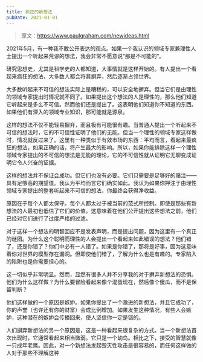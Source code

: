 ```yaml
---
title: 疯狂的新想法
pubDate: 2021-01-01
---
```


> 原文：https://www.paulgraham.com/newideas.html 

            
2021年5月，有一种我不敢公开表达的观点。如果一个我认识的领域专家兼理性人士提出一个听起来荒谬的想法，我会非常不愿意说“那是不可能的”。

研究思想史，尤其是科学史的人都知道，大事情就是这样开始的。有人提出一个看起来疯狂的想法，大多数人都会将其摒弃，然后逐渐占领世界。

大多数听起来不可信的想法实际上是糟糕的，可以安全地摒弃。但当它们是由理性的领域专家提出时情况就不同了。如果提出这个想法的人是理性的，那么他们知道它听起来是多么不可信。然而他们还是提出了。这表明他们知道你不知道的东西。如果他们有深入的领域专业知识，那可能就是源泉。

这样的想法不仅不能轻易摒弃，而且极有可能很有趣。当普通人提出一个听起来不可信的想法时，它的不可信性证明了他们的无能。但当一个理性的领域专家这样做时，情况就反过来了。这里有一种类似于有效市场的东西：平均而言，看起来最疯狂的想法，如果正确的话，将产生最大的影响。所以，如果你能排除这样一个理性领域专家提出的不可信的想法是无能的理论，它的不可信性就从证明它无聊变成证明它令人兴奋的证据。

这样的想法并不保证会成功。但它们也没有必要。它们只需要是足够好的赌注——具有足够高的期望值。我认为平均而言它们确实如此。我认为如果你押注于由理性领域专家提出的整套听起来不可信的想法，你最终会获得净收益。

原因在于每个人都太保守。每个人都太过于被当前的范式所控制。即使是那些有新想法的人最初也低估了它们的价值。这意味着在他们公开提出这些想法之前，他们已经对它们进行了过度严格的过滤。

对于这样一个想法的明智回应不是发表声明，而是提出问题，因为这里有一个真正的谜团。为什么这个聪明而理性的人会提出一个看起来如此错误的想法？他们错了，还是你错了？你们中必有一人错了。如果是你错了，那将是好事，因为这意味着你对世界的模型存在漏洞。但即使他们错了，了解为什么也是有趣的。专家陷入的陷阱也是你需要担心的。

这一切似乎非常明显。然而，显然有很多人并不分享我的对于摒弃新想法的恐惧。他们为什么这样做？为什么要冒险看起来像个混蛋现在，然后像个傻瓜，而不是保留判断？

他们这样做的一个原因是嫉妒。如果你提出了一个激进的新想法，并且它成功了，你的声誉（也许还有你的财富）会成比例增加。如果发生这种情况，有些人会嫉妒，这种潜在的嫉妒会传播回来，使人坚信你一定是错的。

人们摒弃新想法的另一个原因是，这是一种看起来很复杂的方式。当一个新想法首次出现时，它通常看起来相当微弱。它只是一个幼鸟。相比之下，接受的智慧就像一只成年老鹰。因此，对一个新想法发起毁灭性攻击是很容易的，而任何这样做的人对于那些不理解这种
